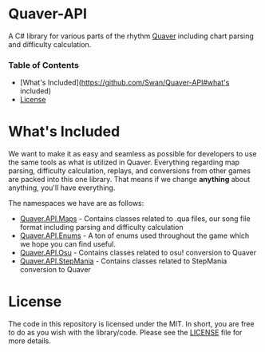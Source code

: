 # Quaver-API
A C# library for various parts of the rhythm [Quaver](https://github.com/Swan/Quaver) including chart parsing and difficulty calculation.

### Table of Contents ###
* [What's Included](https://github.com/Swan/Quaver-API#what's included)
* [License](https://github.com/Swan/Quaver-API#license)

# What's Included
We want to make it as easy and seamless as possible for developers to use the same tools as what is utilized in Quaver. Everything regarding map parsing, difficulty calculation, replays, and conversions from other games are packed into this one library. That means if we change **anything** about anything, you'll have everything.

The namespaces we have are as follows:

* [Quaver.API.Maps](https://github.com/Swan/Quaver-API/tree/master/Quaver-API/Maps) - Contains classes related to .qua files, our song file format including parsing and difficulty calculation
* [Quaver.API.Enums](https://github.com/Swan/Quaver-API/tree/master/Quaver-API/Enums) - A ton of enums used throughout the game which we hope you can find useful.
* [Quaver.API.Osu](https://github.com/Swan/Quaver-API/tree/master/Quaver-API/Osu) - Contains classes related to osu! conversion to Quaver
* [Quaver.API.StepMania](https://github.com/Swan/Quaver-API/tree/master/Quaver-API/StepMania) - Contains classes related to StepMania conversion to Quaver

# License
The code in this repository is licensed under the MIT. In short, you are free to do as you wish with the library/code. Please see the [LICENSE](https://github.com/Swan/Quaver-API/blob/master/LICENSE) file for more details.